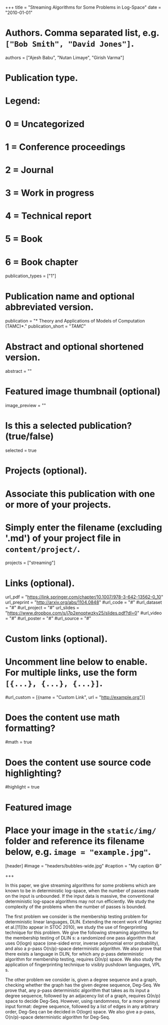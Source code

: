 +++
title = "Streaming Algorithms for Some Problems in Log-Space"
date = "2010-01-01"

# Authors. Comma separated list, e.g. `["Bob Smith", "David Jones"]`.
authors = ["Ajesh Babu", "Nutan Limaye", "Girish Varma"]

# Publication type.
# Legend:
# 0 = Uncategorized
# 1 = Conference proceedings
# 2 = Journal
# 3 = Work in progress
# 4 = Technical report
# 5 = Book
# 6 = Book chapter
publication_types = ["1"]

# Publication name and optional abbreviated version.
publication = "* Theory and Applications of Models of Computation (TAMC)*."
publication_short = "*TAMC*"

# Abstract and optional shortened version.
abstract = ""

# Featured image thumbnail (optional)
image_preview = ""

# Is this a selected publication? (true/false)
selected = true

# Projects (optional).
#   Associate this publication with one or more of your projects.
#   Simply enter the filename (excluding '.md') of your project file in `content/project/`.
projects = ["streaming"]

# Links (optional).
url_pdf =  "https://link.springer.com/chapter/10.1007/978-3-642-13562-0_10"
url_preprint = "http://arxiv.org/abs/1104.0848"
#url_code = "#"
#url_dataset = "#"
#url_project = "#"
url_slides = "https://www.dropbox.com/s/j7p2enoptwzky25/slides.pdf?dl=0"
#url_video = "#"
#url_poster = "#"
#url_source = "#"

# Custom links (optional).
#   Uncomment line below to enable. For multiple links, use the form `[{...}, {...}, {...}]`.
#url_custom = [{name = "Custom Link", url = "http://example.org"}]

# Does the content use math formatting?
#math = true

# Does the content use source code highlighting?
#highlight = true

# Featured image
# Place your image in the `static/img/` folder and reference its filename below, e.g. `image = "example.jpg"`.
[header]
#image = "headers/bubbles-wide.jpg"
#caption = "My caption :smile:"

+++

In this paper, we give streaming algorithms for some problems which are known to be in deterministic log-space, when the number of passes made on the input is unbounded. If the input data is massive, the conventional deterministic log-space algorithms may not run efficiently. We study the complexity of the problems when the number of passes is bounded. 

The first problem we consider is the membership testing problem for deterministic linear languages, DLIN. Extending the recent work of Magniez et al.[11](to appear in STOC 2010), we study the use of fingerprinting technique for this problem. We give the following streaming algorithms for the membership testing of DLIN s: a randomized one pass algorithm that uses O(logn) space (one-sided error, inverse polynomial error probability), and also a p-pass O(n/p)-space deterministic algorithm. We also prove that there exists a language in DLIN, for which any p-pass deterministic algorithm for membership testing, requires Ω(n/p) space. We also study the application of fingerprinting technique to visibly pushdown languages, VPL s. 

The other problem we consider is, given a degree sequence and a graph, checking whether the graph has the given degree sequence, Deg-Seq. We prove that, any p-pass deterministic algorithm that takes as its input a degree sequence, followed by an adjacency list of a graph, requires Ω(n/p) space to decide Deg-Seq. However, using randomness, for a more general input format: degree sequence, followed by a list of edges in any arbitrary order, Deg-Seq can be decided in O(logn) space. We also give a p-pass, O(n/p)-space deterministic algorithm for Deg-Seq.